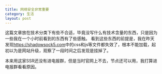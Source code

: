 ```yaml
---
title: 网络安全非常重要
category: 生活
layout: post
---
```


这篇文章放在技术分类下有些不合适，毕竟没写什么有技术含量的东西，只是因为一些我在一个小时前看到的东西有了些感触。
看到这些东西的前提是，我在昨天发现<https://shadowsock5.com>中的css和js等文件都失效了，根本不能加载，起初以为是网站升级，观察了一段时间之后发现是挂掉了。

本来用这家SSR还没有进电报群，但是当时官网上不去，节点还可以用，我打算进电报群看看原因。